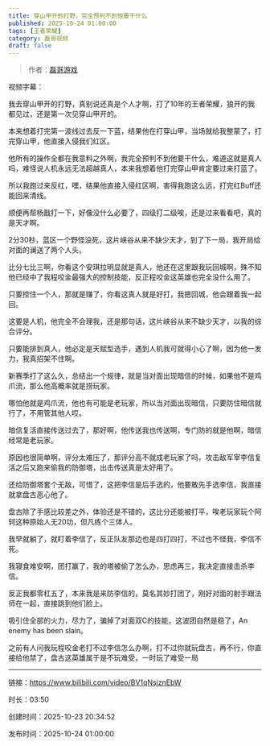 ```yaml
---
title: 穿山甲开的打野，完全预判不到他要干什么
published: 2025-10-24 01:00:00
tags: [王者荣耀]
category: 磊哥视频
draft: false
---
```



> 作者：[磊哥游戏](https://space.bilibili.com/268941858)

视频字幕：

我去穿山甲开的打野，真别说还真是个人才啊，打了10年的王者荣耀，狼开的我都见过，还是第一次见穿山甲开的。

本来想着打完第一波线过去反一下蓝，结果他在打穿山甲，当场就给我整蒙了，打完穿山甲，他直接入侵我们红区。

他所有的操作全都在我意料之外啊，我完全预判不到他要干什么，难道这就是真人吗，难怪说人机永远无法超越真人，本来我想着他打完穿山甲肯定要过来打蓝了。

所以我跑过来反红，嘿，结果他直接入侵红区啊，害得我跑这么远，打完红Buff还能回来清线。

顺便再帮杨戬打一下，好像没什么必要了，四级打二级唉，还是过来看看吧，真的是天才啊。

2分30秒，蓝区一个野怪没死，这片峡谷从来不缺少天才，到了下一局，我开局给对面的澜送了两个人头。

比分七比三啊，你看这个安琪拉明显就是真人，他还在这里跟我玩回城啊，殊不知他已经中了我程咬金最强大的控制技能，反正程咬金这英雄也完全没什么用了。

只要控住一个人，那就是赚了，你看这真人就是好打，我摁回城，他会跟着我一起回。

这要是人机，他完全不会理我，还是那句话，这片峡谷从来不缺少天才，以我的综合评分。

只要能排到真人，他必定是天赋型选手，遇到人机我可就得小心了啊，因为他一发力，我真招架不住啊。

新赛季打了这么久，总结出一个规律，就是当对面出现暗信的时候，如果他不是鸡爪流，那么他高概率就是捞玩家。

哪怕他就是鸡爪流，他也有可能是老玩家，所以当对面出现暗信，只要防住暗信就行了，不用管其他人哎。

暗信复活直接传送过去了，那好啊，他传送我也传送啊，专门防的就是他啊，暗信经常是老玩家。

原因也很简单啊，评分太难压了，那评分高不就成老玩家了吗，攻击敌军宰李信复活之后又跑来偷我的防御塔，出击传送真是太好用了。

还给防御塔套个无敌，可惜了，这把李信是后手选的，他要敢先手选李信，我直接就拿盘古恶心他了。

盘古除了手感比较差之外，体验还是不错的，这比分还能被打平，唉老玩家玩个阿轲这种原始人无20功，但凡练个三体人。

我早就躺了，就盯着李信了，反正队友那边也是四打四打，不过也不怪我，李信不死。

我寝食难安啊，团打赢了，我的塔被偷了怎么办，思虑再三，我决定直接击杀李信。

反正我都零杠五了，本来我是来防李信的，莫名其妙打团了，刚好对面的射手跟法师在一起，直接跳到他们脸上。

吸引住全部的火力，尽力了，骗掉了对面双C的技能，这波团自然是稳了，An enemy has been slain。

之前有人问我玩程咬金老打不过李信怎么办啊，打不过你就玩盘古，再不行，你直接给他禁了，盘古这英雄属于是不玩难受，一时玩了难受一局

---

链接：https://www.bilibili.com/video/BV1qNsjznEbW

时长：03:50

创建时间：2025-10-23 20:34:52

发布时间：2025-10-24 01:00:00
